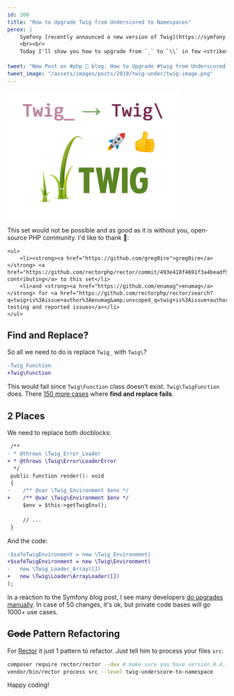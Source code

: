 ```yaml
---
id: 200
title: "How to Upgrade Twig from Underscored to Namespaces"
perex: |
    Symfony [recently announced a new version of Twig](https://symfony.com/blog/new-in-twig-namespaced-classes) with namespaces as we know it. Before PHP 5.2 there was `Underscored_Namespace` - I remember because that was the first version I used.
    <br><br>
    Today I'll show you how to upgrade from `_` to `\\` in few <strike>minutes</strike> seconds.

tweet: "New Post on #php 🐘 blog: How to Upgrade #twig from Underscored to Namespaces"
tweet_image: "/assets/images/posts/2019/twig-under/twig-image.png"
---
```


<div class="text-center">
    <img src="/assets/images/posts/2019/twig-under/twig-image.png" style="max-width: 28em" >
</div>

<div class="alert alert-sm alert-success mt-3">
    <p>This set would not be possible and as good as it is without you, open-source PHP community.
    I'd like to thank 👏:</p>

    <ul>
        <li><strong><a href="https://github.com/greg0ire">greg0ire</a></strong> <a href="https://github.com/rectorphp/rector/commit/493e418f4691f3a4beadf901bd54ea7406380891">for contributing</a> to this set</li>
        <li>and <strong><a href="https://github.com/enumag">enumag</a></strong> for <a href="https://github.com/rectorphp/rector/search?q=twig+is%3Aissue+author%3Aenumag&amp;unscoped_q=twig+is%3Aissue+author%3Aenumag&amp;type=Issues">battle testing and reported issues</a></li>
    </ul>
</div>

## Find and Replace?

So all we need to do is replace `Twig_` with `Twig\`?

```diff
-Twig_Function
+Twig\Function
```

This would fail since `Twig\Function` class doesn't exist. `Twig\TwigFunction` does. There [150 more cases](https://github.com/rectorphp/rector/blob/a1bd751f14c35e1e22c21ebcc3c26c922b4796a1/config/level/twig/underscore-to-namespace.yaml#L3-L154) where **find and replace fails**.

## 2 Places

We need to replace both docblocks:

```diff
 /**
- * @throws \Twig_Error_Loader
+ * @throws \Twig\Error\LoaderError
  */
 public function render(): void
 {
-    /** @var \Twig_Environment $env */
+    /** @var \Twig\Environment $env */
     $env = $this->getTwigEnv();

     // ...
 }
```

And the code:

```diff
-$safeTwigEnvironment = new \Twig_Environment(
+$safeTwigEnvironment = new \Twig\Environment(
-   new \Twig_Loader_Array([])
+   new \Twig\Loader\ArrayLoader([])
);
```

In a reaction to the Symfony blog post, I see many developers [do upgrades manually](https://github.com/sculpin/sculpin/pull/423/files). In case of 50 changes, it's ok, but private code bases will go 1000+ use cases.

## <strike>Code</strike> Pattern Refactoring

For [Rector](https://github.com/rectorphp/rector) it just 1 pattern to refactor. Just tell him to process your files `src`:

```bash
composer require rector/rector --dev # make sure you have version 0.4.10+ at least
vendor/bin/rector process src --level twig-underscore-to-namespace
```

Happy coding!
